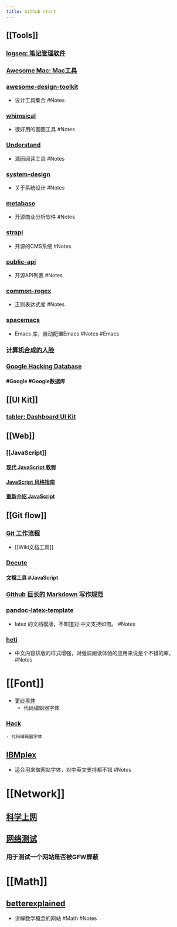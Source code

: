 ```yaml
---
title: Github start
---
```


## [[Tools]]
### [logseq: 笔记管理软件](https://github.com/logseq/logseq.git)
### [Awesome Mac: Mac工具](https://github.com/SuJunming/mac-awesomeTools)
### [awesome-design-toolkit](https://github.com/gztchan/awesome-design#toolkit)
- 设计工具集合 #Notes
### [whimsical](https://whimsical.com/examples-D9W9sUcDdboucuZqt87jVK)
- 很好用的画图工具 #Notes
### [Understand](https://www.scitools.com/category/release/)
- 源码阅读工具 #Notes
### [system-design](https://github.com/donnemartin/system-design-primer/blob/master/README-zh-Hans.md#%E7%B3%BB%E7%BB%9F%E8%AE%BE%E8%AE%A1%E4%B8%BB%E9%A2%98%E7%9A%84%E7%B4%A2%E5%BC%95)
- 关于系统设计 #Notes
### [metabase](https://github.com/metabase/metabase)
- 开源商业分析软件 #Notes
### [strapi](https://github.com/strapi/strapi)
- 开源的CMS系统 #Notes
### [public-api](https://github.com/public-apis/public-apis)
- 开源API列表 #Notes
### [common-regex](https://github.com/cdoco/common-regex)
- 正则表达式库 #Notes
### [spacemacs](https://github.com/syl20bnr/spacemacs)
- Emacs 库，自动配置Emacs  #Notes  #Emacs
### [计算机合成的人脸](https://thispersondoesnotexist.com/)
### [Google Hacking Database](https://www.exploit-db.com/google-hacking-database)
#### #Google #Google数据库
## [[UI Kit]]
### [tabler: Dashboard UI Kit](https://github.com/tabler/tabler)
## [[Web]]
### [[JavaScript]]
#### [现代 JavaScript 教程](https://zh.javascript.info/)
#### [JavaScript 风格指南](https://github.com/alivebao/clean-code-js)
#### [重新介绍 JavaScript](https://developer.mozilla.org/zh-CN/docs/Web/JavaScript/A_re-introduction_to_JavaScript)
## [[Git flow]]
### [Git 工作流程](https://www.ruanyifeng.com/blog/2015/12/git-workflow.html)
- [[Wiki文档工具]]
### [Docute](https://docute.org/zh/)
#### 文檔工具 #JavaScript
### [Github 巨长的 Markdown 写作规范](https://github.github.com/gfm/#introduction)
### [pandoc-latex-template](https://github.com/Wandmalfarbe/pandoc-latex-template)
- latex 的文档模版，不知道对·中文支持如何。 #Notes
### [heti](https://github.com/sivan/heti)
- 中文内容排版的样式增强，对强调阅读体验的应用来说是个不错的库。 #Notes
# [[Font]]
- [更纱黑体](https://github.com/be5invis/Sarasa-Gothic)
	- 代码编辑器字体
### [Hack](https://github.com/source-foundry/Hack)
	- 代码编辑器字体
## [IBMplex](https://github.com/IBM/plex)
- 适合用来做网站字体，对中英文支持都不错 #Notes
# [[Network]]
## [科学上网](https://github.com/haoel/haoel.github.io)
## [网络测试](https://www.comparitech.com/privacy-security-tools/blockedinchina/)
### 用于测试一个网站是否被GFW屏蔽
# [[Math]]
## [betterexplained](https://betterexplained.com/)
- 讲解数学概念的网站 #Math #Notes